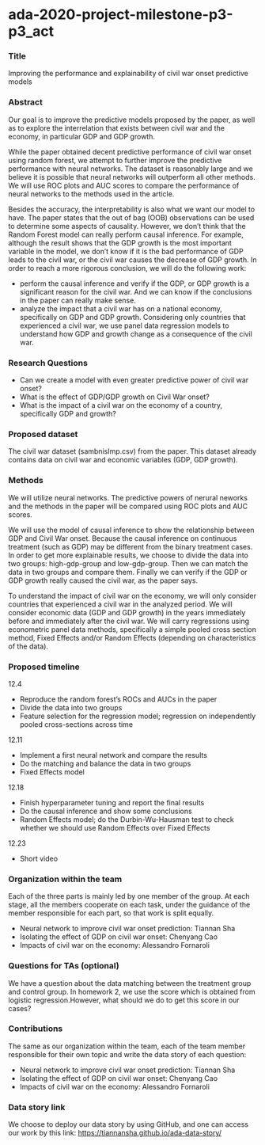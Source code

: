# ada-2020-project-milestone-p3-p3_act

### Title
Improving the performance and explainability of civil war onset predictive models

### Abstract
Our goal is to improve the predictive models proposed by the paper, as well as to explore the interrelation that exists between civil war and the economy, in particular GDP and GDP growth.

While the paper obtained decent predictive performance of civil war onset using random forest, we attempt to further improve the predictive performance with neural networks. The dataset is reasonably large and we believe it is possible that neural networks will outperform all other methods. We will use ROC plots and AUC scores to compare the performance of neural networks to the methods used in the article.

Besides the accuracy, the interpretability is also what we want our model to have. The paper states that the out of bag (OOB) observations can be used to determine some aspects of causality. However, we don’t think that the Random Forest model can really perform causal inference. For example, although the result shows that the GDP growth is the most important variable in the model, we don’t know if it is the bad performance of GDP leads to the civil war, or the civil war causes the decrease of GDP growth. In order to reach a more rigorous conclusion, we will do the following work:
- perform the causal inference and verify if the GDP, or GDP growth is a significant reason for the civil war. And we can know if the conclusions in the paper can really make sense.
- analyze the impact that a civil war has on a national economy, specifically on GDP and GDP growth. Considering only countries that experienced a civil war, we use panel data regression models to understand how GDP and growth change as a consequence of the civil war.

### Research Questions
- Can we create a model with even greater predictive power of civil war onset?
- What is the effect of GDP/GDP growth on Civil War onset?
- What is the impact of a civil war on the economy of a country, specifically GDP and growth?

### Proposed dataset
The civil war dataset (sambnisImp.csv) from the paper. This dataset already contains data on civil war and economic variables (GDP, GDP growth).

### Methods
We will utilize neural networks. The predictive powers of nerural neworks and the methods in the paper will be compared using ROC plots and AUC scores.

We will use the model of causal inference to show the relationship between GDP and Civil War onset. Because the causal inference on continuous treatment (such as GDP) may be different from the binary treatment cases. In order to get more explainable results, we choose to divide the data into two groups: high-gdp-group and low-gdp-group. Then we can match the data in two groups and compare them. Finally we can verify if the GDP or GDP growth really caused the civil war, as the paper says.

To understand the impact of civil war on the economy, we will only consider countries that experienced a civil war in the analyzed period. We will consider economic data (GDP and GDP growth) in the years immediately before and immediately after the civil war. We will carry regressions using econometric panel data methods, specifically a simple pooled cross section method, Fixed Effects and/or Random Effects (depending on characteristics of the data).

### Proposed timeline
12.4
- Reproduce the random forest’s ROCs and AUCs in the paper
- Divide the data into two groups
- Feature selection for the regression model; regression on independently pooled cross-sections across time 

12.11
- Implement a first neural network and compare the results
- Do the matching and balance the data in two groups
- Fixed Effects model

12.18 
- Finish hyperparameter tuning and report the final results
- Do the causal inference and show some conclusions
- Random Effects model; do the Durbin-Wu-Hausman test to check whether we should use Random Effects over Fixed Effects

12.23 
- Short video	

### Organization within the team
Each of the three parts is mainly led by one member of the group. At each stage, all the members cooperate on each task, under the guidance of the member responsible for each part, so that work is split equally.
- Neural network to improve civil war onset prediction: Tiannan Sha
- Isolating the effect of GDP on civil war onset: Chenyang Cao
- Impacts of civil war on the economy: Alessandro Fornaroli


### Questions for TAs (optional)
We have a question about the data matching between the treatment group and control group. In homework 2, we use the score which is obtained from logistic regression.However, what should we do to get this score in our cases?



### Contributions

The same as our organization within the team, each of the team member responsible for their own topic and write the data story of each question:

- Neural network to improve civil war onset prediction: Tiannan Sha
- Isolating the effect of GDP on civil war onset: Chenyang Cao
- Impacts of civil war on the economy: Alessandro Fornaroli



### Data story link

We choose to deploy our data story by using GitHub, and one can access our work by this link:  https://tiannansha.github.io/ada-data-story/

